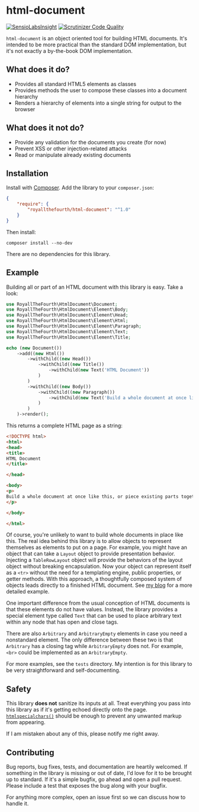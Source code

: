 # html-document

[![SensioLabsInsight](https://insight.sensiolabs.com/projects/ee8a0fc2-0db8-45b2-86b9-35ff7e165b4c/mini.png)](https://insight.sensiolabs.com/projects/ee8a0fc2-0db8-45b2-86b9-35ff7e165b4c)
[![Scrutinizer Code Quality](https://scrutinizer-ci.com/g/royallthefourth/html-document/badges/quality-score.png?b=master)](https://scrutinizer-ci.com/g/royallthefourth/html-document/?branch=master)

`html-document` is an object oriented tool for building HTML documents.
It's intended to be more practical than the standard DOM implementation, but it's not exactly a by-the-book DOM implementation.

## What does it do?
* Provides all standard HTML5 elements as classes
* Provides methods the user to compose these classes into a document hierarchy
* Renders a hierarchy of elements into a single string for output to the browser

## What does it not do?
* Provide any validation for the documents you create (for now)
* Prevent XSS or other injection-related attacks
* Read or manipulate already existing documents

## Installation
Install with [Composer](https://getcomposer.org/).
Add the library to your `composer.json`:

```json
{
    "require": {
        "royallthefourth/html-document": "^1.0"
    }
}
```
Then install:
```
composer install --no-dev
```

There are no dependencies for this library.

## Example
Building all or part of an HTML document with this library is easy. Take a look:
```php
use RoyallTheFourth\HtmlDocument\Document;
use RoyallTheFourth\HtmlDocument\Element\Body;
use RoyallTheFourth\HtmlDocument\Element\Head;
use RoyallTheFourth\HtmlDocument\Element\Html;
use RoyallTheFourth\HtmlDocument\Element\Paragraph;
use RoyallTheFourth\HtmlDocument\Element\Text;
use RoyallTheFourth\HtmlDocument\Element\Title;

echo (new Document())
    ->add((new Html())
        ->withChild((new Head())
            ->withChild((new Title())
                ->withChild(new Text('HTML Document'))
            )
        )
        ->withChild((new Body())
            ->withChild((new Paragraph())
                ->withChild(new Text('Build a whole document at once like this, or piece existing parts together'))
            )
        )
    )->render();
```

This returns a complete HTML page as a string:

```html
<!DOCTYPE html>
<html>
<head>
<title>
HTML Document
</title>

</head>

<body>
<p>
Build a whole document at once like this, or piece existing parts together
</p>

</body>

</html>

```

Of course, you're unlikely to want to build whole documents in place like this.
The real idea behind this library is to allow objects to represent themselves as elements to put on a page.
For example, you might have an object that can take a `Layout` object to provide presentation behavior.
Injecting a `TableRowLayout` object will provide the behaviors of the layout object without breaking encapsulation.
Now your object can represent itself as a `<tr>` without the need for a templating engine, public properties, or getter methods.
With this approach, a thoughtfully composed system of objects leads directly to a finished HTML document.
See [my blog](https://royall.us/ditch-the-template-system/) for a more detailed example.

One important difference from the usual conception of HTML documents is that these elements do not have values.
Instead, the library provides a special element type called `Text` that can be used to place arbitrary text within any node that has open and close tags.

There are also `Arbitrary` and `ArbitraryEmpty` elements in case you need a nonstandard element.
The only difference between these two is that `Arbitrary` has a closing tag while `ArbitraryEmpty` does not.
For example, `<br>` could be implemented as an `ArbitraryEmpty`.

For more examples, see the `tests` directory.
My intention is for this library to be very straightforward and self-documenting.

## Safety
This library **does not** sanitize its inputs at all.
Treat everything you pass into this library as if it's getting echoed directly onto the page.
[`htmlspecialchars()`](http://php.net/htmlspecialchars) should be enough to prevent any unwanted markup from appearing.

If I am mistaken about any of this, please notify me right away.

## Contributing
Bug reports, bug fixes, tests, and documentation are heartily welcomed.
If something in the library is missing or out of date, I'd love for it to be brought up to standard.
If it's a simple bugfix, go ahead and open a pull request.
Please include a test that exposes the bug along with your bugfix.

For anything more complex, open an issue first so we can discuss how to handle it.
